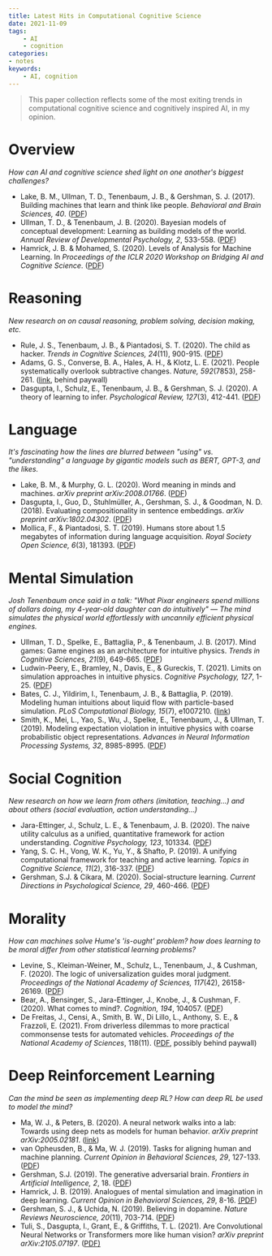 ```yaml
---
title: Latest Hits in Computational Cognitive Science
date: 2021-11-09
tags:
    - AI
    - cognition
categories:
- notes
keywords:
    - AI, cognition
---
```


> This paper collection reflects some of the most exiting trends in computational cognitive science and cognitively inspired AI, in my opinion.


# Overview

*How can AI and cognitive science shed light on one another's biggest challenges?* 

- Lake, B. M., Ullman, T. D., Tenenbaum, J. B., & Gershman, S. J. (2017). Building machines that learn and think like people. *Behavioral and Brain Sciences, 40*. ([PDF](https://www.cambridge.org/core/services/aop-cambridge-core/content/view/A9535B1D745A0377E16C590E14B94993/S0140525X16001837a.pdf/building-machines-that-learn-and-think-like-people.pdf))
- Ullman, T. D., & Tenenbaum, J. B. (2020). Bayesian models of conceptual development: Learning as building models of the world. *Annual Review of Developmental Psychology, 2*, 533-558. ([PDF](https://sci-hub.se/https://www.annualreviews.org/doi/abs/10.1146/annurev-devpsych-121318-084833))
- Hamrick, J. B. & Mohamed, S. (2020). Levels of Analysis for Machine Learning. In *Proceedings of the ICLR 2020 Workshop on Bridging AI and Cognitive Science*. ([PDF](https://arxiv.org/pdf/2004.05107.pdf))


# Reasoning

*New research on on causal reasoning, problem solving, decision making, etc.*

- Rule, J. S., Tenenbaum, J. B., & Piantadosi, S. T. (2020). The child as hacker. *Trends in Cognitive Sciences, 24*(11), 900-915. ([PDF](http://colala.berkeley.edu/papers/rule2020child.pdf))
- Adams, G. S., Converse, B. A., Hales, A. H., & Klotz, L. E. (2021). People systematically overlook subtractive changes. *Nature, 592*(7853), 258-261. ([link](https://www.nature.com/articles/s41586-021-03380-y), behind paywall)
- Dasgupta, I., Schulz, E., Tenenbaum, J. B., & Gershman, S. J. (2020). A theory of learning to infer. *Psychological Review, 127*(3), 412-441. ([PDF](https://www.biorxiv.org/content/biorxiv/early/2019/10/23/644534.full.pdf))

# Language

*It's fascinating how the lines are blurred between "using" vs. "understanding" a language by gigantic models such as BERT, GPT-3, and the likes.*

- Lake, B. M., & Murphy, G. L. (2020). Word meaning in minds and machines. *arXiv preprint arXiv:2008.01766*. ([PDF](https://arxiv.org/pdf/2008.01766.pdf))
- Dasgupta, I., Guo, D., Stuhlmüller, A., Gershman, S. J., & Goodman, N. D. (2018). Evaluating compositionality in sentence embeddings. *arXiv preprint arXiv:1802.04302*. ([PDF](https://arxiv.org/pdf/1802.04302.pdf))
- Mollica, F., & Piantadosi, S. T. (2019). Humans store about 1.5 megabytes of information during language acquisition. *Royal Society Open Science, 6*(3), 181393. ([PDF](https://royalsocietypublishing.org/doi/pdf/10.1098/rsos.181393))

# Mental Simulation

*Josh Tenenbaum once said in a talk: "What Pixar engineers spend millions of dollars doing, my 4-year-old daughter can do intuitively" — The mind simulates the physical world effortlessly with uncannily efficient physical engines.*

- Ullman, T. D., Spelke, E., Battaglia, P., & Tenenbaum, J. B. (2017). Mind games: Game engines as an architecture for intuitive physics. *Trends in Cognitive Sciences, 21*(9), 649-665. ([PDF](https://cocodev.fas.harvard.edu/publications/mind-games-game-engines-as-an-architecture-for-intuitive-physics/2017-ullman-mind.pdf))
- Ludwin-Peery, E., Bramley, N., Davis, E., & Gureckis, T. (2021). Limits on simulation approaches in intuitive physics. *Cognitive Psychology, 127*, 1-25. ([PDF](https://files.osf.io/v1/resources/xhzuc/providers/osfstorage/600b1b83b6416f00abb06ea4?format=pdf&action=download&direct&version=1))
- Bates, C. J., Yildirim, I., Tenenbaum, J. B., & Battaglia, P. (2019). Modeling human intuitions about liquid flow with particle-based simulation. *PLoS Computational Biology, 15*(7), e1007210. ([link](https://journals.plos.org/ploscompbiol/article?id=10.1371/journal.pcbi.1007210&rev=1))
- Smith, K., Mei, L., Yao, S., Wu, J., Spelke, E., Tenenbaum, J., & Ullman, T. (2019). Modeling expectation violation in intuitive physics with coarse probabilistic object representations. *Advances in Neural Information Processing Systems, 32*, 8985-8995. ([PDF](https://cocodev.netlify.app/publications/modeling-expectation-violation-in-intuitive-physics-with-coarse-probabilistic-object-representations/2019-smith-modeling.pdf))

# Social Cognition

*New research on how we learn from others (imitation, teaching...) and about others (social evaluation, action understanding...)*

- Jara-Ettinger, J., Schulz, L. E., & Tenenbaum, J. B. (2020). The naive utility calculus as a unified, quantitative framework for action understanding. *Cognitive Psychology, 123*, 101334. ([PDF](https://compdevlab.yale.edu/docs/2020/cogpsych_NUC.pdf))
- Yang, S. C. H., Vong, W. K., Yu, Y., & Shafto, P. (2019). A unifying computational framework for teaching and active learning. *Topics in Cognitive Science, 11*(2), 316-337. ([PDF](http://scottchenghsinyang.com/paper/Yang-TOPICS-2019.pdf))
- Gershman, S.J. & Cikara, M. (2020). Social-structure learning. *Current Directions in Psychological Science, 29*, 460-466. ([PDF](https://gershmanlab.com/pubs/GershmanCikara20.pdf))

# Morality

*How can machines solve Hume's 'is-ought' problem? how does learning to be moral differ from other statistical learning problems?* 

- Levine, S., Kleiman-Weiner, M., Schulz, L., Tenenbaum, J., & Cushman, F. (2020). The logic of universalization guides moral judgment. *Proceedings of the National Academy of Sciences, 117*(42), 26158-26169. ([PDF](https://www.pnas.org/content/pnas/117/42/26158.full.pdf))
- Bear, A., Bensinger, S., Jara-Ettinger, J., Knobe, J., & Cushman, F. (2020). What comes to mind?. *Cognition, 194*, 104057. ([PDF](https://compdevlab.yale.edu/docs/2019/2019_Cognition_WTCM.pdf))
- De Freitas, J., Censi, A., Smith, B. W., Di Lillo, L., Anthony, S. E., & Frazzoli, E. (2021). From driverless dilemmas to more practical commonsense tests for automated vehicles. *Proceedings of the National Academy of Sciences*, 118(11). ([PDF](https://www.pnas.org/content/pnas/118/11/e2010202118.full.pdf?casa_token=3xxZ1Apqf0MAAAAA:5LEZJ4i9JjPMLLiMDHUqZONQYSCTRFGaSSBI9xNbenPi0oeDFKNgOszUwiSZDx83WqErbXriZ9ThkA), possibly behind paywall)

# Deep Reinforcement Learning

*Can the mind be seen as implementing deep RL? How can deep RL be used to model the mind?*

- Ma, W. J., & Peters, B. (2020). A neural network walks into a lab: Towards using deep nets as models for human behavior. *arXiv preprint arXiv:2005.02181*. ([link](https://arxiv.org/abs/2005.02181))
- van Opheusden, B., & Ma, W. J. (2019). Tasks for aligning human and machine planning. *Current Opinion in Behavioral Sciences, 29*, 127-133. ([PDF](https://sci-hub.se/https://www.sciencedirect.com/science/article/pii/S2352154619300622?casa_token=zQjqC3CbyK0AAAAA:jl0QU84JLItaNgsHc937CC_K2PnKM9QcTEi_-QomnlTq5JDcd6VQAE-7kow4KIzSh4SKHbf-BQ))
- Gershman, S.J. (2019). The generative adversarial brain. *Frontiers in Artificial Intelligence, 2*, 18. ([PDF](https://gershmanlab.com/pubs/GenerativeAdversarialBrain.pdf))
- Hamrick, J. B. (2019). Analogues of mental simulation and imagination in deep learning. *Current Opinion in Behavioral Sciences, 29*, 8-16. [(PDF](https://openreview.net/pdf/92f0fd3bd354f93e3a24aa0fe4cb4a49b48c996c.pdf))
- Gershman, S. J., & Uchida, N. (2019). Believing in dopamine. *Nature Reviews Neuroscience, 20*(11), 703-714. ([PDF](https://gershmanlab.com/pubs/GershmanUchida19.pdf))
- Tuli, S., Dasgupta, I., Grant, E., & Griffiths, T. L. (2021). Are Convolutional Neural Networks or Transformers more like human vision? *arXiv preprint arXiv:2105.07197*. ([PDF)](https://arxiv.org/pdf/2105.07197.pdf)